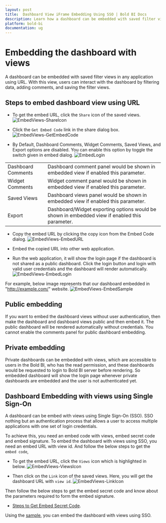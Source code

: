 ```yaml
---
layout: post
title:  Dashboard View iFrame Embedding Using SSO | Bold BI Docs
description: Learn how a dashboard can be embedded with saved filter views in any application using URL, with public/private accessibility and Single Sign-on authentication.
platform: bold-bi
documentation: ug
---
```


# Embedding the dashboard with views
A dashboard can be embedded with saved filter views in any application using URL. With this view, users can interact with the dashboard by filtering data, adding comments, and saving the filter views.

## Steps to embed dashboard view using URL

* To get the embed URL, click the `Share` icon of the saved views.
![EmbedViews-ShareIcon](/static/assets/iFrame-based/images/EmbedViews-ShareIcon.png) 

* Click the `Get Embed Code` link in the share dialog box.
![EmbedViews-GetEmbedCode](/static/assets/iFrame-based/images/EmbedViews-GetEmbedCode.png#width=60%) 

* By Default, Dashboard Comments, Widget Comments, Saved Views, and Export options are disabled. You can enable this option by toggle the switch given in embed dialog.
![EmbedLogin](/static/assets/iFrame-based/images/EmbedViews-EmbedCodeDialog.png#width=55%) 
<table>
    <tr>
      <td>
       Dashboard Comments
      </td>
      <td>
       Dashboard comment panel would be shown in embedded view if enabled this parameter.
      </td>
    </tr>
    <tr>
      <td>
       Widget Comments
      </td>
      <td>
       Widget comment panel would be shown in embedded view if enabled this parameter.
      </td>
    </tr>
    <tr>
      <td>
       Saved Views
      </td>
      <td>
       Dashboard views panel would be shown in embedded view if enabled this parameter.
      </td>
    </tr>
    <tr>
      <td>
       Export
      </td>
      <td>
       Dashboard/Widget exporting options would be shown in embedded view if enabled this parameter.
      </td>
    </tr>
</table>

* Copy the embed URL by clicking the copy icon from the Embed Code dialog.
![EmbedViews-EmbedURL](/static/assets/iFrame-based/images/EmbedViews-EmbedURL.png#width=55%)

* Embed the copied URL into other web application.

* Run the web application, it will show the login page if the dashboard is not shared as a public dashboard. Click the login button and login with valid user credentials and the dashboard will render automatically.
![EmbedViews-EmbedLogin](/static/assets/iFrame-based/images/iframeLoginPage.png#max-width=45%)

For example, below image represents that our dashboard embedded in "http://example.com/" website.
![EmbedViews-EmbedSample](/static/assets/iFrame-based/images/EmbedViews-EmbedSample.png)


## Public embedding
If you want to embed the dashboard views without user authentication, then make the dashboard and dashboard views public and then embed it. The public dashboard will be rendered automatically without credentials. You cannot enable the comments panel for public dashboard embedding.

## Private embedding
Private dashboards can be embedded with views, which are accessible to users in the Bold BI, who has the read permission, and these dashboards would be requested to login to Bold BI server before rendering. So embedded dashboard will show the login page whenever private dashboards are embedded and the user is not authenticated yet.

## Dashboard Embedding with views using Single Sign-On
A dashboard can be embed with views using Single Sign-On (SSO). SSO nothing but an authentication process that allows a user to access multiple applications with one set of login credentials. 

To achieve this, you need an embed code with views, embed secret code and embed signature.
To embed the dashboard with views using SSO, you need an embed URL with view id. And follow the below steps to get the `embed code`,

* To get the embed URL, click the `Views` icon which is highlighted in below.
![EmbedViews-ViewsIcon](/static/assets/iFrame-based/images/EmbedViews-ViewsIcon.png) 

* Then click on the `Link` icon of the saved views. Here, you will get the dashboard URL with `view id`.
![EmbedViews-LinkIcon](/static/assets/iFrame-based/images/EmbedViews-LinkIcon.png) 

Then follow the below steps to get the embed secret code and know about the parameters required to form the embed signature.
* [Steps to Get Embed Secret Code](/embedding-options/iframe-embedding/embed-dashboards-with-sso-using-token/).

Using the [sample](/embedding-options/iframe-embedding/embed-dashboards-with-sso-using-token/#sample-application-for-embed-dashboard-with-sso-using-token), you can embed the dashboard with views using SSO.